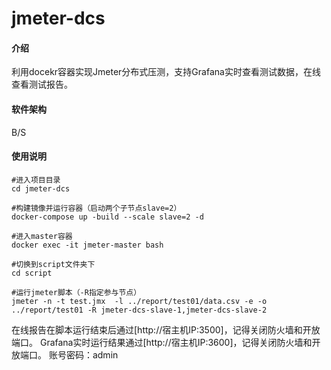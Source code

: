 # jmeter-dcs

#### 介绍
利用docekr容器实现Jmeter分布式压测，支持Grafana实时查看测试数据，在线查看测试报告。

#### 软件架构
B/S


#### 使用说明

```
#进入项目目录
cd jmeter-dcs

#构建镜像并运行容器（启动两个子节点slave=2）
docker-compose up -build --scale slave=2 -d

#进入master容器
docker exec -it jmeter-master bash

#切换到script文件夹下
cd script

#运行jmeter脚本（-R指定参与节点）
jmeter -n -t test.jmx  -l ../report/test01/data.csv -e -o ../report/test01 -R jmeter-dcs-slave-1,jmeter-dcs-slave-2

```

在线报告在脚本运行结束后通过[http://宿主机IP:3500]，记得关闭防火墙和开放端口。
Grafana实时运行结果通过[http://宿主机IP:3600]，记得关闭防火墙和开放端口。
账号密码：admin

